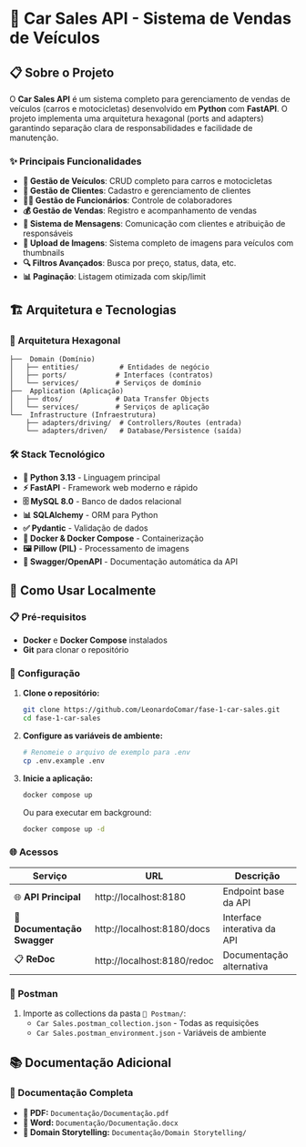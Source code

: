 # 🚗 Car Sales API - Sistema de Vendas de Veículos

## 📋 Sobre o Projeto

O **Car Sales API** é um sistema completo para gerenciamento de vendas de veículos (carros e motocicletas) desenvolvido em **Python** com **FastAPI**. O projeto implementa uma arquitetura hexagonal (ports and adapters) garantindo separação clara de responsabilidades e facilidade de manutenção.

### ✨ Principais Funcionalidades

- **🚗 Gestão de Veículos**: CRUD completo para carros e motocicletas
- **👥 Gestão de Clientes**: Cadastro e gerenciamento de clientes
- **👨‍💼 Gestão de Funcionários**: Controle de colaboradores
- **💰 Gestão de Vendas**: Registro e acompanhamento de vendas
- **💬 Sistema de Mensagens**: Comunicação com clientes e atribuição de responsáveis
- **📸 Upload de Imagens**: Sistema completo de imagens para veículos com thumbnails
- **🔍 Filtros Avançados**: Busca por preço, status, data, etc.
- **📊 Paginação**: Listagem otimizada com skip/limit

## 🏗️ Arquitetura e Tecnologias

### 📐 Arquitetura Hexagonal
```
├──  Domain (Domínio)
│   ├── entities/          # Entidades de negócio
│   ├── ports/            # Interfaces (contratos)
│   └── services/         # Serviços de domínio
├──  Application (Aplicação)
│   ├── dtos/             # Data Transfer Objects
│   └── services/         # Serviços de aplicação
└──  Infrastructure (Infraestrutura)
    ├── adapters/driving/  # Controllers/Routes (entrada)
    └── adapters/driven/   # Database/Persistence (saída)
```

### 🛠️ Stack Tecnológico

- **🐍 Python 3.13** - Linguagem principal
- **⚡ FastAPI** - Framework web moderno e rápido
- **🗄️ MySQL 8.0** - Banco de dados relacional
- **📊 SQLAlchemy** - ORM para Python
- **✅ Pydantic** - Validação de dados
- **🐳 Docker & Docker Compose** - Containerização
- **🖼️ Pillow (PIL)** - Processamento de imagens
- **📝 Swagger/OpenAPI** - Documentação automática da API

## 🚀 Como Usar Localmente

### 📋 Pré-requisitos

- **Docker** e **Docker Compose** instalados
- **Git** para clonar o repositório

### 🔧 Configuração

1. **Clone o repositório:**
   ```bash
   git clone https://github.com/LeonardoComar/fase-1-car-sales.git
   cd fase-1-car-sales
   ```

2. **Configure as variáveis de ambiente:**
   ```bash
   # Renomeie o arquivo de exemplo para .env
   cp .env.example .env
   ```

3. **Inicie a aplicação:**
   ```bash
   docker compose up
   ```

   Ou para executar em background:
   ```bash
   docker compose up -d
   ```

### 🌐 Acessos

| Serviço | URL | Descrição |
|---------|-----|-----------|
| 🌐 **API Principal** | http://localhost:8180 | Endpoint base da API |
| 📖 **Documentação Swagger** | http://localhost:8180/docs | Interface interativa da API |
| 📋 **ReDoc** | http://localhost:8180/redoc | Documentação alternativa |

### 📮 Postman
1. Importe as collections da pasta `📁 Postman/`:
   - `Car Sales.postman_collection.json` - Todas as requisições
   - `Car Sales.postman_environment.json` - Variáveis de ambiente

## 📚 Documentação Adicional

### 📖 Documentação Completa
- **📄 PDF:** `Documentação/Documentação.pdf`
- **📝 Word:** `Documentação/Documentação.docx`
- **🎯 Domain Storytelling:** `Documentação/Domain Storytelling/`
